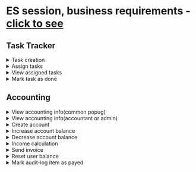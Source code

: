 # ES session, business requirements - [click to see](https://lms.tough-dev.school/materials/a2162bf68fe04b5cb954430e8ee7327d?pvs=25)

## Task Tracker

<details>
  <summary>Task creation</summary>
  <!-- have to be followed by an empty line! -->

## **Business flow diagram**
![alt text](https://github.com/mlipilov/AsyncArchitecture/blob/main/images/TaskCreationFLow.png)

</details>

<details>
  <summary>Assign tasks</summary>
  <!-- have to be followed by an empty line! -->

## **Business flow diagram**
![alt text](https://github.com/mlipilov/AsyncArchitecture/blob/main/images/AssignTaskFlow.png)
</details>

<details>
  <summary>View assigned tasks</summary>
  <!-- have to be followed by an empty line! -->

## **Business flow diagram**
![alt text](https://github.com/mlipilov/AsyncArchitecture/blob/main/images/ViewTaskFlow.png)
</details>

<details>
  <summary>Mark task as done</summary>
  <!-- have to be followed by an empty line! -->

## **Business flow diagram**
![alt text](https://github.com/mlipilov/AsyncArchitecture/blob/main/images/MarkTaskAsDoneFlow.png)
</details>

## Accounting

<details>
  <summary>View accounting info(common popug)</summary>
  <!-- have to be followed by an empty line! -->

## **Business flow diagram**
![alt text](https://github.com/mlipilov/AsyncArchitecture/blob/main/images/MarkTaskAsDoneFlow.png)
</details>

<details>
  <summary>View accounting info(accountant or admin)</summary>
  <!-- have to be followed by an empty line! -->

## **Business flow diagram**
![alt text](https://github.com/mlipilov/AsyncArchitecture/blob/main/images/MarkTaskAsDoneFlow.png)
</details>

<details>
  <summary>Create account</summary>
  <!-- have to be followed by an empty line! -->

## **Business flow diagram**
![alt text](https://github.com/mlipilov/AsyncArchitecture/blob/main/images/MarkTaskAsDoneFlow.png)
</details>

<details>
  <summary>Increase account balance</summary>
  <!-- have to be followed by an empty line! -->

## **Business flow diagram**
![alt text](https://github.com/mlipilov/AsyncArchitecture/blob/main/images/MarkTaskAsDoneFlow.png)
</details>

<details>
  <summary>Decrease account balance</summary>
  <!-- have to be followed by an empty line! -->

## **Business flow diagram**
![alt text](https://github.com/mlipilov/AsyncArchitecture/blob/main/images/MarkTaskAsDoneFlow.png)
</details>

<details>
  <summary>Income calculation</summary>
  <!-- have to be followed by an empty line! -->

## **Business flow diagram**
![alt text](https://github.com/mlipilov/AsyncArchitecture/blob/main/images/MarkTaskAsDoneFlow.png)
</details>

<details>
  <summary>Send invoice</summary>
  <!-- have to be followed by an empty line! -->

## **Business flow diagram**
![alt text](https://github.com/mlipilov/AsyncArchitecture/blob/main/images/MarkTaskAsDoneFlow.png)
</details>

<details>
  <summary>Reset user balance</summary>
  <!-- have to be followed by an empty line! -->

## **Business flow diagram**
![alt text](https://github.com/mlipilov/AsyncArchitecture/blob/main/images/MarkTaskAsDoneFlow.png)
</details>

<details>
  <summary>Mark audit-log item as payed</summary>
  <!-- have to be followed by an empty line! -->

## **Business flow diagram**
![alt text](https://github.com/mlipilov/AsyncArchitecture/blob/main/images/MarkTaskAsDoneFlow.png)
</details>



